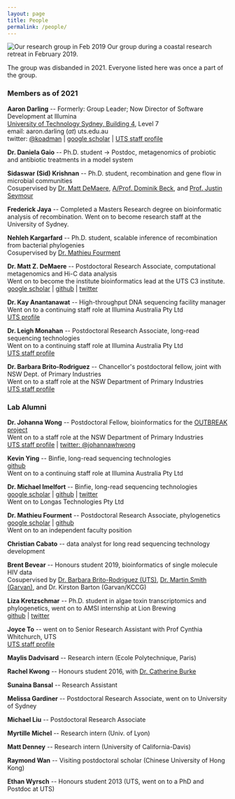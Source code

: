 ```yaml
---
layout: page
title: People
permalink: /people/
---
```


![Our research group in Feb 2019](../assets/group_photo_2019_scaled.jpg)
Our group during a coastal research retreat in February 2019.

The group was disbanded in 2021. Everyone listed here was once a part of the group.

### Members as of 2021

**Aaron Darling** -- Formerly: Group Leader; Now Director of Software Development at Illumina<br/>
[University of Technology Sydney, Building 4](http://goo.gl/maps/wyLKP), Level 7<br/>
email: aaron.darling (_at_) uts.edu.au<br/>
twitter: [@koadman](http://twitter.com/koadman) | [google scholar](http://scholar.google.com/citations?user=TE8_LDwAAAAJ&hl=en&oi=ao) | [UTS staff profile](http://www.uts.edu.au/staff/aaron.darling)

**Dr. Daniela Gaio** -- Ph.D. student -> Postdoc, metagenomics of probiotic and antibiotic treatments in a model system<br/>

**Sidaswar (Sid) Krishnan** -- Ph.D. student, recombination and gene flow in microbial communities<br/>
Cosupervised by [Dr. Matt DeMaere](https://scholar.google.com.au/citations?user=hQTEUsIAAAAJ&hl=en&oi=ao), [A/Prof. Dominik Beck](https://www.uts.edu.au/staff/dominik.beck), and [Prof. Justin Seymour](https://www.uts.edu.au/staff/justin.seymour)

**Frederick Jaya** -- Completed a Masters Research degree on bioinformatic analysis of recombination. Went on to become research staff at the University of Sydney.<br/>

**Nehleh Kargarfard** -- Ph.D. student, scalable inference of recombination from bacterial phylogenies<br/>
Cosupervised by [Dr. Mathieu Fourment](https://www.uts.edu.au/staff/mathieu.fourment)

**Dr. Matt Z. DeMaere** -- Postdoctoral Research Associate, computational metagenomics and Hi-C data analysis<br/>
Went on to become the institute bioinformatics lead at the UTS C3 institute.<br/>
[google scholar](http://scholar.google.com.au/citations?user=hQTEUsIAAAAJ&hl=en&oi=ao) | [github](https://github.com/cerebis) | [twitter](https://twitter.com/cerebis1)

**Dr. Kay Anantanawat** -- High-throughput DNA sequencing facility manager<br/>
Went on to a continuing staff role at Illumina Australia Pty Ltd<br/>
[UTS profile](https://www.uts.edu.au/staff/kay.anantanawat)

**Dr. Leigh Monahan** -- Postdoctoral Research Associate, long-read sequencing technologies<br/>
Went on to a continuing staff role at Illumina Australia Pty Ltd<br/>
[UTS staff profile](http://www.uts.edu.au/staff/leigh.monahan)

**Dr. Barbara Brito-Rodriguez** -- Chancellor's postdoctoral fellow, joint with NSW Dept. of Primary Industries<br/>
Went on to a staff role at the NSW Department of Primary Industries<br/>
[UTS staff profile](https://www.uts.edu.au/staff/barbara.britorodriguez)


### Lab Alumni

**Dr. Johanna Wong** -- Postdoctoral Fellow, bioinformatics for the [OUTBREAK project](https://outbreakproject.com.au/)<br/>
Went on to a staff role at the NSW Department of Primary Industries<br/>
[UTS staff profile](https://www.uts.edu.au/staff/johanna.wong) | [twitter: @johannawhwong](https://twitter.com/johannawhwong)

**Kevin Ying** -- Binfie, long-read sequencing technologies<br/>
[github](https://github.com/kevyin)<br/>
Went on to a continuing staff role at Illumina Australia Pty Ltd

**Dr. Michael Imelfort** -- Binfie, long-read sequencing technologies<br/>
[google scholar](https://scholar.google.com.au/citations?user=Ya40TnAAAAAJ&hl=en&oi=ao) | [github](https://github.com/minillinim) | [twitter](https://twitter.com/minillinim)<br/>
Went on to Longas Technologies Pty Ltd

**Dr. Mathieu Fourment** -- Postdoctoral Research Associate, phylogenetics<br/>
[google scholar](https://scholar.google.com.au/citations?user=dUOgPoYAAAAJ&hl=en&oi=ao) | [github](https://github.com/4ment)<br/>
Went on to an independent faculty position

**Christian Cabato** -- data analyst for long read sequencing technology development<br/>

**Brent Bevear** -- Honours student 2019, bioinformatics of single molecule HIV data<br/>
Cosupervised by [Dr. Barbara Brito-Rodriguez (UTS)](https://www.uts.edu.au/staff/barbara.britorodriguez), [Dr. Martin Smith (Garvan)](https://www.garvan.org.au/people/marsmi), and Dr. Kirston Barton (Garvan/KCCG)

**Liza Kretzschmar** -- Ph.D. student in algae toxin transcriptomics and phylogenetics, went on to AMSI internship at Lion Brewing<br/>
[github](https://github.com/bubblegirl/) | [twitter](https://twitter.com/hydra_hamster)

**Joyce To** -- went on to Senior Research Assistant with Prof Cynthia Whitchurch, UTS<br/>
[UTS staff profile](http://www.uts.edu.au/staff/joyce.to)

**Maylis Dadvisard** -- Research intern (Ecole Polytechnique, Paris)<br/>

**Rachel Kwong** -- Honours student 2016, with [Dr. Catherine Burke](http://www.uts.edu.au/staff/catherine.burke)<br/>

**Sunaina Bansal** -- Research Assistant

**Melissa Gardiner** -- Postdoctoral Research Associate, went on to University of Sydney

**Michael Liu** -- Postdoctoral Research Associate

**Myrtille Michel** -- Research intern (Univ. of Lyon)

**Matt Denney** -- Research intern (University of California-Davis)

**Raymond Wan** -- Visiting postdoctoral scholar (Chinese University of Hong Kong)

**Ethan Wyrsch** -- Honours student 2013 (UTS, went on to a PhD and Postdoc at UTS)
